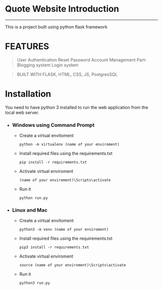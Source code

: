 <h1>Quote Website Introduction</h1>
<hr>

This is a project built using python flask framework

# FEATURES
> User Authentication
> Reset Password
> Account Management
> Part-Blogging system
> Login system

>BUILT WITH FLASK, HTML, CSS, JS, PostgresSQL

# Installation
You need to have python 3 installed to run the web application from the local web server.
- ### Windows using Command Prompt
  - Create a virtual envitoment 
    ```command prompt
    python -m virtualenv (name of your enviroment)
    ```
  - Install required files using the requirements.txt
    ```command prompt
    pip install -r requirements.txt
    ```
  - Activate virtual enviroment
    ```command prompt
    (name of your enviroment)\Scripts\activate
    ```
  - Run it
    ```command prompt
    python run.py
    ```

- ### Linux and Mac
  - Create a virtual envitoment 
    ```command prompt
    python3 -m venv (name of your enviroment)
    ```
  - Install required files using the requirements.txt
    ```command prompt
    pip3 install -r requirements.txt
    ```
  - Activate virtual enviroment
    ```command prompt
    source (name of your enviroment)\Scripts\activate
    ```
  - Run it
    ```command prompt
    python3 run.py
    ```